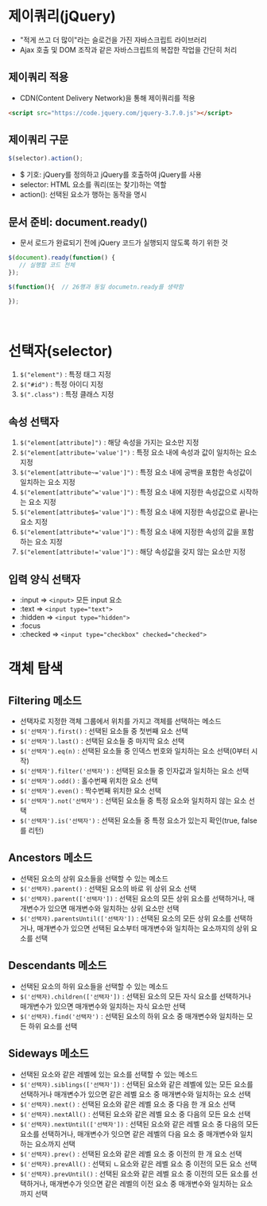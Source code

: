 # 제이쿼리(jQuery)

 - "적게 쓰고 더 많이"라는 슬로건을 가진 자바스크립트 라이브러리
 - Ajax 호출 및 DOM 조작과 같은 자바스크립트의 복잡한 작업을 간단히 처리

 ## 제이쿼리 적용
 - CDN(Content Delivery Network)을 통해 제이쿼리를 적용

 ```html
 <script src="https://code.jquery.com/jquery-3.7.0.js"></script>
 ```

 ## 제이쿼리 구문
 
 ```js
 $(selector).action();
 ```

 - $ 기호: jQuery를 정의하고 jQuery를 호출하여 jQuery를 사용
 - selector: HTML 요소를 쿼리(또는 찾기)하는 역할
 - action(): 선택된 요소가 행하는 동작을 명시

 ## 문서 준비: document.ready()

 - 문서 로드가 완료되기 전에 jQuery 코드가 실행되지 않도록 하기 위한 것

 ```js
 $(document).ready(function() {
    // 실행할 코드 전체
 });

 $(function(){  // 26행과 동일 documetn.ready를 생략함

 });
 ``` 

 <br>

 # 선택자(selector) 

 1. `$("element")` : 특정 태그 지정
 2. `$("#id")` : 특정 아이디 지정
 3. `$(".class")` : 특정 클래스 지정

 ## 속성 선택자
 
 1. `$("element[attribute]")` : 해당 속성을 가지는 요소만 지정
 2. `$("element[attribute='value']")` : 특정 요소 내에 속성과 값이 일치하는 요소 지정
 3. `$("element[attribute~='value']")` : 특정 요소 내에 공백을 포함한 속성값이 일치하는 요소 지정
 4. `$("element[attribute^='value']")` : 특정 요소 내에 지정한 속성값으로 시작하는 요소 지정
 5. `$("element[attribute$='value']")` : 특정 요소 내에 지정한 속성값으로 끝나는 요소 지정
 6. `$("element[attribute*='value']")` : 특정 요소 내에 지정한 속성의 값을 포함하는 요소 지정
 7. `$("element[attribute!='value']")` : 해당 속성값을 갖지 않는 요소만 지정

 ## 입력 양식 선택자

 - :input => `<input>` 모든 input 요소
 - :text => `<input type="text">`
 - :hidden => `<input type="hidden">`
 - :focus
 - :checked => `<input type="checkbox" checked="checked">`

 # 객체 탐색
 ## Filtering 메소드

 - 선택자로 지정한 객체 그룹에서 위치를 가지고 객체를 선택하는 메소드
 - `$('선택자').first()` : 선택된 요소들 중 첫번째 요소 선택
 - `$('선택자').last()` : 선택된 요소들 중 마지막 요소 선택
 - `$('선택자').eq(n)` : 선택된 요소들 중 인덱스 번호와 일치하는 요소 선택(0부터 시작)
 - `$('선택자').filter('선택자')` : 선택된 요소들 중 인자값과 일치하는 요소 선택
 - `$('선택자').odd()` : 홀수번째 위치한 요소 선택
 - `$('선택자').even()` : 짝수번째 위치한 요소 선택
 - `$('선택자').not('선택자')` : 선택된 요소들 중 특정 요소와 일치하지 않는 요소 선택
 - `$('선택자').is('선택자')` : 선택된 요소들 중 특정 요소가 있는지 확인(true, false를 리턴)

 ## Ancestors 메소드

 - 선택된 요소의 상위 요소들을 선택할 수 있는 메소드
 - `$('선택자).parent()` : 선택된 요소의 바로 위 상위 요소 선택
 - `$('선택자).parent(['선택자'])` : 선택된 요소의 모든 상위 요소를 선택하거나, 매개변수가 있으면 매개변수와 일치하는 상위 요소만 선택
 - `$('선택자).parentsUntil(['선택자'])` : 선택된 요소의 모든 상위 요소를 선택하거나, 매개변수가 있으면 선택된 요소부터 매개변수와 일치하는 요소까지의 상위 요소를 선택

 ## Descendants 메소드

 - 선택된 요소의 하위 요소들을 선택할 수 있는 메소드
 - `$('선택자).children(['선택자'])` : 선택된 요소의 모든 자식 요소를 선택하거나 매개변수가 있으면 매개변수와 일치하는 자식 요소만 선택 
 - `$('선택자).find('선택자')` : 선택된 요소의 하위 요소 중 매개변수와 일치하는 모든 하위 요소를 선택

 ## Sideways 메소드

 - 선택된 요소와 같은 레벨에 있는 요소를 선택할 수 있는 메소드
 - `$('선택자).siblings(['선택자'])` : 선택된 요소와 같은 레벨에 있는 모든 요소를 선택하거나 매개변수가 있으면 같은 레벨 요소 중 매개변수와 일치하는 요소 선택
 - `$('선택자).next()` : 선택된 요소와 같은 레벨 요소 중 다음 한 개 요소 선택
 - `$('선택자).nextAll()` : 선택된 요소와 같은 레벨 요소 중 다음의 모든 요소 선택
 - `$('선택자).nextUntil(['선택자'])` : 선택된 요소와 같은 레벨 요소 중 다음의 모든 요소를 선택하거나, 매개변수가 잇으면 같은 레벨의 다음 요소 중 매개변수와 일치하는 요소까지 선택
 - `$('선택자).prev()` : 선택된 요소와 같은 레벨 요소 중 이전의 한 개 요소 선택
 - `$('선택자).prevAll()` : 선택되 ㄴ요소와 같은 레벨 요소 중 이전의 모든 요소 선택
 - `$('선택자).prevUntil()` : 선택된 요소와 같은 레벨 요소 중 이전의 모든 요소를 선택하거나, 매개변수가 잇으면 같은 레벨의 이전 요소 중 매개변수와 일치하는 요소까지 선택
